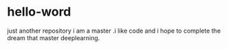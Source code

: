 # hello-word
just another repository
i am a master .i like code and i hope to complete the dream that master deeplearning.
